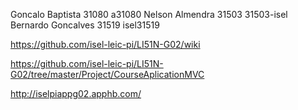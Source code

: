 Goncalo Baptista 31080 a31080
Nelson Almendra 31503 31503-isel
Bernardo Goncalves 31519 isel31519

https://github.com/isel-leic-pi/LI51N-G02/wiki

https://github.com/isel-leic-pi/LI51N-G02/tree/master/Project/CourseAplicationMVC

http://iselpiappg02.apphb.com/